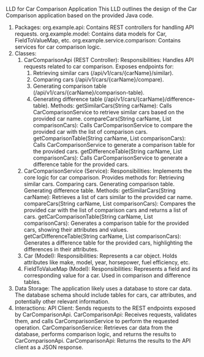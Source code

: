 
LLD for Car Comparison Application
This LLD outlines the design of the Car Comparison application based on the provided Java code.
1. Packages:
   org.example.api: Contains REST controllers for handling API requests.
   org.example.model: Contains data models for Car, FieldToValueMap, etc.
   org.example.service.comparison: Contains services for car comparison logic.
2. Classes:
   1. CarComparisonApi (REST Controller):
   Responsibilities:
   Handles API requests related to car comparison.
   Exposes endpoints for:
      1. Retrieving similar cars (/api/v1/cars/{carName}/similar).
      2. Comparing cars (/api/v1/cars/{carName}/compare).
      3. Generating comparison table (/api/v1/cars/{carName}/comparison-table).
      4. Generating difference table (/api/v1/cars/{carName}/difference-table).
   Methods:
      getSimilarCars(String carName): Calls CarComparisonService to retrieve similar cars based on the provided car name.
      compareCars(String carName, List<String> comparisonCars): Calls CarComparisonService to compare the provided car with the list of comparison cars.
      getComparisonTable(String carName, List<String> comparisonCars): Calls CarComparisonService to generate a comparison table for the provided cars.
      getDifferenceTable(String carName, List<String> comparisonCars): Calls CarComparisonService to generate a difference table for the provided cars.
   2. CarComparisonService (Service):
   Responsibilities:
   Implements the core logic for car comparison.
   Provides methods for:
   Retrieving similar cars.
   Comparing cars.
   Generating comparison table.
   Generating difference table.
   Methods:
   getSimilarCars(String carName): Retrieves a list of cars similar to the provided car name.
   compareCars(String carName, List<String> comparisonCars): Compares the provided car with the list of comparison cars and returns a list of cars.
   getCarComparisonTable(String carName, List<String> comparisonCars): Generates a comparison table for the provided cars, showing their attributes and values.
   getCarDifferenceTable(String carName, List<String> comparisonCars): Generates a difference table for the provided cars, highlighting the differences in their attributes.
   3. Car (Model):
   Responsibilities:
   Represents a car object.
   Holds attributes like make, model, year, horsepower, fuel efficiency, etc.
   4. FieldToValueMap (Model):
   Responsibilities:
   Represents a field and its corresponding value for a car.
   Used in comparison and difference tables.
3. Data Storage:
   The application likely uses a database to store car data.
   The database schema should include tables for cars, car attributes, and potentially other relevant information.
4. Interactions:
   API Client: Sends requests to the REST endpoints exposed by CarComparisonApi.
   CarComparisonApi: Receives requests, validates them, and calls CarComparisonService to perform the requested operation.
   CarComparisonService: Retrieves car data from the database, performs comparison logic, and returns the results to CarComparisonApi.
   CarComparisonApi: Returns the results to the API client as a JSON response.
